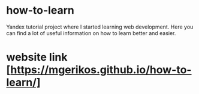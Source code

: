 # how-to-learn

Yandex tutorial project where I started learning web development. Here you can find a lot of useful information on how to learn better and easier.
# website link [https://mgerikos.github.io/how-to-learn/]
